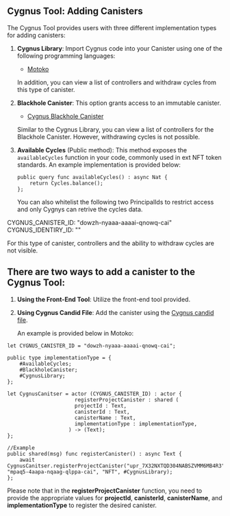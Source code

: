 ## Cygnus Tool: Adding Canisters

The Cygnus Tool provides users with three different implementation types for adding canisters:

1. **Cygnus Library**: Import Cygnus code into your Canister using one of the following programming languages:
   - [Motoko](https://github.com/CygnusIC/SDK/tree/master/motoko)

   In addition, you can view a list of controllers and withdraw cycles from this type of canister.

2. **Blackhole Canister**: This option grants access to an immutable canister.
   - [Cygnus Blackhole Canister](https://github.com/CygnusIC/Blackhole_Canister)

   Similar to the Cygnus Library, you can view a list of controllers for the Blackhole Canister. However, withdrawing cycles is not possible.

3. **Available Cycles** (Public method): This method exposes the `availableCycles` function in your code, commonly used in ext NFT token standards.
   An example implementation is provided below:

	```motoko
	public query func availableCycles() : async Nat {	
		return Cycles.balance();
	};
	```
   You can also whitelist the following two PrincipalIds to restrict access and only Cygnys can retrive the cycles data. 
   
  CYGNUS_CANISTER_ID: "dowzh-nyaaa-aaaai-qnowq-cai"
  CYGNUS_IDENTIRY_ID: ""
  
 For this type of canister, controllers and the ability to withdraw cycles are not visible.

## There are two ways to add a canister to the Cygnus Tool:

1. **Using the Front-End Tool**: Utilize the front-end tool provided.
2. **Using Cygnus Candid File**: Add the canister using the [Cygnus candid file](https://github.com/CygnusIC/implementation-/blob/main/Cygnus.did).

   An example is provided below in Motoko:

```Motoko
let CYGNUS_CANISTER_ID = "dowzh-nyaaa-aaaai-qnowq-cai";

public type implementationType = {
	#AvailableCycles;
	#BlackholeCanister;
	#CygnusLibrary;
};

let CygnusCanitser = actor (CYGNUS_CANISTER_ID) : actor {
                      registerProjectCanister : shared (
                      projectId : Text,
                      canisterId : Text,
                      canisterName : Text,
                      implementationType : implementationType,
                    ) -> (Text);
};

//Example
public shared(msg) func registerCanister() : async Text {
	await CygnusCanitser.registerProjectCanister("upr_7X32NXTQD304NABSZVMM6MB4R3", "mpaq5-4aapa-nqaag-qlppa-cai", "NFT", #CygnusLibrary);
};

```

Please note that in the **registerProjectCanister** function, you need to provide the appropriate values for **projectId**, **canisterId**, **canisterName**, and **implementationType** to register the desired canister.
